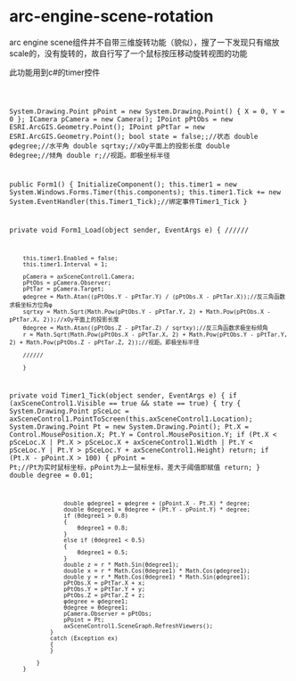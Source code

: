 # arc-engine-scene-rotation

arc engine scene组件并不自带三维旋转功能（貌似），搜了一下发现只有缩放scale的，没有旋转的，故自行写了一个鼠标按压移动旋转视图的功能

此功能用到c#的timer控件




<code>
        
System.Drawing.Point pPoint = new System.Drawing.Point()
        {
            X = 0,
            Y = 0
        };
ICamera pCamera = new Camera();
IPoint pPtObs = new ESRI.ArcGIS.Geometry.Point();
IPoint pPtTar = new ESRI.ArcGIS.Geometry.Point();
bool state = false;;//状态
double φdegree;//水平角
double sqrtxy;//xOy平面上的投影长度
double θdegree;//倾角
double r;//视距。即极坐标半径


public Form1()
        {
            InitializeComponent();
            this.timer1 = new System.Windows.Forms.Timer(this.components);
            this.timer1.Tick += new System.EventHandler(this.Timer1_Tick);//绑定事件Timer1_Tick
        }
        
private void Form1_Load(object sender, EventArgs e)
        {
        //////
        
        this.timer1.Enabled = false;
        this.timer1.Interval = 1;
        
        pCamera = axSceneControl1.Camera;
        pPtObs = pCamera.Observer;
        pPtTar = pCamera.Target;
        φdegree = Math.Atan((pPtObs.Y - pPtTar.Y) / (pPtObs.X - pPtTar.X));//反三角函数求极坐标方位角φ
        sqrtxy = Math.Sqrt(Math.Pow(pPtObs.Y - pPtTar.Y, 2) + Math.Pow(pPtObs.X - pPtTar.X, 2));//xOy平面上的投影长度
        θdegree = Math.Atan((pPtObs.Z - pPtTar.Z) / sqrtxy);//反三角函数求极坐标倾角 
        r = Math.Sqrt(Math.Pow(pPtObs.X - pPtTar.X, 2) + Math.Pow(pPtObs.Y - pPtTar.Y, 2) + Math.Pow(pPtObs.Z - pPtTar.Z, 2));//视距。即极坐标半径
        
        //////
        
        }
      
      
private void Timer1_Tick(object sender, EventArgs e)
        {
            if (axSceneControl1.Visible == true && state == true)
            {
                try
                {
                    System.Drawing.Point pSceLoc = axSceneControl1.PointToScreen(this.axSceneControl1.Location);
                    System.Drawing.Point Pt = new System.Drawing.Point();
                    Pt.X = Control.MousePosition.X; 
                    Pt.Y = Control.MousePosition.Y;
                    if (Pt.X < pSceLoc.X | Pt.X > pSceLoc.X + axSceneControl1.Width | Pt.Y <
        pSceLoc.Y | Pt.Y > pSceLoc.Y + axSceneControl1.Height) return;
                    if (Pt.X - pPoint.X > 100)
                    {
                        pPoint = Pt;//Pt为实时鼠标坐标，pPoint为上一鼠标坐标，差大于阈值即赋值
                        return;
                    }
                    double degree = 0.01;
                    
                    double φdegree1 = φdegree + (pPoint.X - Pt.X) * degree;
                    double θdegree1 = θdegree + (Pt.Y - pPoint.Y) * degree;
                    if (θdegree1 > 0.8)
                    {
                        θdegree1 = 0.8;
                    }
                    else if (θdegree1 < 0.5)
                    {
                        θdegree1 = 0.5;
                    }
                    double z = r * Math.Sin(θdegree1);
                    double x = r * Math.Cos(θdegree1) * Math.Cos(φdegree1);
                    double y = r * Math.Cos(θdegree1) * Math.Sin(φdegree1);
                    pPtObs.X = pPtTar.X + x;
                    pPtObs.Y = pPtTar.Y + y;
                    pPtObs.Z = pPtTar.Z + z;
                    φdegree = φdegree1;
                    θdegree = θdegree1;
                    pCamera.Observer = pPtObs;
                    pPoint = Pt;
                    axSceneControl1.SceneGraph.RefreshViewers();
                }
                catch (Exception ex)
                {
                }

            }
        }
</code>
